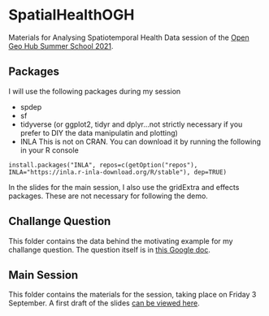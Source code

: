 # SpatialHealthOGH
Materials for Analysing Spatiotemporal Health Data session of the [Open Geo Hub Summer School 2021](https://opengeohub.org/summer_school_2021).

## Packages
I will use the following packages during my session
- spdep
- sf
- tidyverse (or ggplot2, tidyr and dplyr...not strictly necessary if you prefer to DIY the data manipulatin and plotting)
- INLA This is not on CRAN. You can download it by running the following in your R console

```{r}
install.packages("INLA", repos=c(getOption("repos"), INLA="https://inla.r-inla-download.org/R/stable"), dep=TRUE)
```
In the slides for the main session, I also use the gridExtra and effects packages. These are not necessary for following the demo. 


## Challange Question
This folder contains the data behind the motivating example for my challange question. The question itself is in [this Google doc]( https://docs.google.com/document/d/1QfuvSjX6iL9ZTCmFsBeCakB3nEIJExd4RmDFjSKIcOc/edit?usp=sharing).


## Main Session 
This folder contains the materials for the session, taking place on Friday 3 September. A first draft of the slides [can be viewed here](https://bit.ly/3krot0i).
